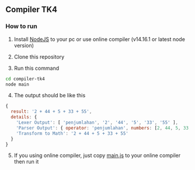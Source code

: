## Compiler TK4

### How to run

1. Install [NodeJS](https://nodejs.org/en/) to your pc or use online compiler (v14.16.1 or latest node version) 

2. Clone this repository
3. Run this command

```sh 
cd compiler-tk4
node main
```
4. The output should be like this

```js
{
  result: '2 + 44 + 5 + 33 + 55',
  details: {
    'Lexer Output': [ 'penjumlahan', '2', '44', '5', '33', '55' ],
    'Parser Output': { operator: 'penjumlahan', numbers: [2, 44, 5, 33, 55] },
    'Transform to Math': '2 + 44 + 5 + 33 + 55'
  }
}
```
5. If you using online compiler, just copy [main.js](main.js) to your online compiler then run it